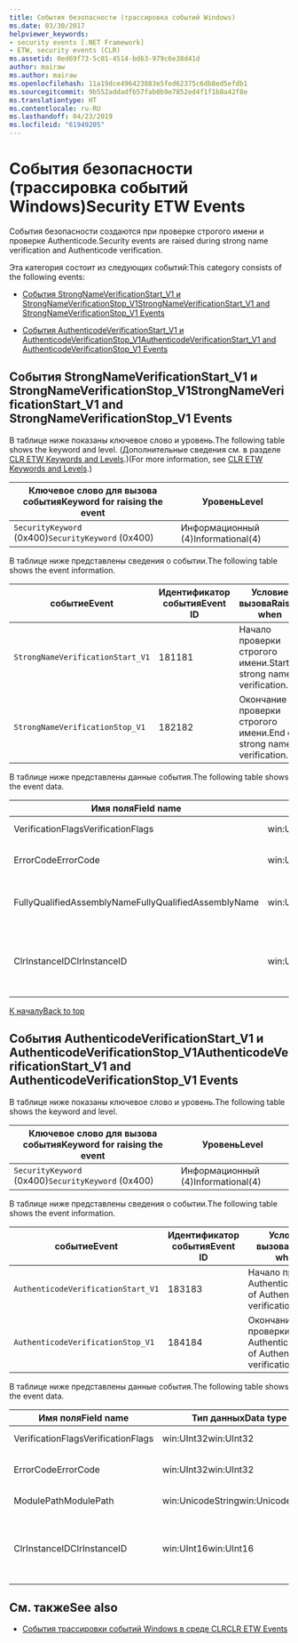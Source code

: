 ```yaml
---
title: События безопасности (трассировка событий Windows)
ms.date: 03/30/2017
helpviewer_keywords:
- security events [.NET Framework]
- ETW, security events (CLR)
ms.assetid: 0ed69f73-5c01-4514-bd63-979c6e38d41d
author: mairaw
ms.author: mairaw
ms.openlocfilehash: 11a19dce496423883e5fed62375c6db8ed5efdb1
ms.sourcegitcommit: 9b552addadfb57fab0b9e7852ed4f1f1b8a42f8e
ms.translationtype: HT
ms.contentlocale: ru-RU
ms.lasthandoff: 04/23/2019
ms.locfileid: "61949205"
---
```

# <a name="security-etw-events"></a><span data-ttu-id="e7c52-102">События безопасности (трассировка событий Windows)</span><span class="sxs-lookup"><span data-stu-id="e7c52-102">Security ETW Events</span></span>
<a name="top"></a> <span data-ttu-id="e7c52-103">События безопасности создаются при проверке строгого имени и проверке Authenticode.</span><span class="sxs-lookup"><span data-stu-id="e7c52-103">Security events are raised during strong name verification and Authenticode verification.</span></span>  
  
 <span data-ttu-id="e7c52-104">Эта категория состоит из следующих событий:</span><span class="sxs-lookup"><span data-stu-id="e7c52-104">This category consists of the following events:</span></span>  
  
- [<span data-ttu-id="e7c52-105">События StrongNameVerificationStart_V1 и StrongNameVerificationStop_V1</span><span class="sxs-lookup"><span data-stu-id="e7c52-105">StrongNameVerificationStart_V1 and StrongNameVerificationStop_V1 Events</span></span>](#strongnameverificationstart_v1_and_strongnameverificationstop_v1_events)  
  
- [<span data-ttu-id="e7c52-106">События AuthenticodeVerificationStart_V1 и AuthenticodeVerificationStop_V1</span><span class="sxs-lookup"><span data-stu-id="e7c52-106">AuthenticodeVerificationStart_V1 and AuthenticodeVerificationStop_V1 Events</span></span>](#authenticodeverificationstart_v1_and_authenticodeverificationstop_v1_events)  
  
<a name="strongnameverificationstart_v1_and_strongnameverificationstop_v1_events"></a>   
## <a name="strongnameverificationstartv1-and-strongnameverificationstopv1-events"></a><span data-ttu-id="e7c52-107">События StrongNameVerificationStart_V1 и StrongNameVerificationStop_V1</span><span class="sxs-lookup"><span data-stu-id="e7c52-107">StrongNameVerificationStart_V1 and StrongNameVerificationStop_V1 Events</span></span>  
 <span data-ttu-id="e7c52-108">В таблице ниже показаны ключевое слово и уровень.</span><span class="sxs-lookup"><span data-stu-id="e7c52-108">The following table shows the keyword and level.</span></span> <span data-ttu-id="e7c52-109">(Дополнительные сведения см. в разделе [CLR ETW Keywords and Levels](../../../docs/framework/performance/clr-etw-keywords-and-levels.md).)</span><span class="sxs-lookup"><span data-stu-id="e7c52-109">(For more information, see [CLR ETW Keywords and Levels](../../../docs/framework/performance/clr-etw-keywords-and-levels.md).)</span></span>  
  
|<span data-ttu-id="e7c52-110">Ключевое слово для вызова события</span><span class="sxs-lookup"><span data-stu-id="e7c52-110">Keyword for raising the event</span></span>|<span data-ttu-id="e7c52-111">Уровень</span><span class="sxs-lookup"><span data-stu-id="e7c52-111">Level</span></span>|  
|-----------------------------------|-----------|  
|<span data-ttu-id="e7c52-112">`SecurityKeyword` (0x400)</span><span class="sxs-lookup"><span data-stu-id="e7c52-112">`SecurityKeyword` (0x400)</span></span>|<span data-ttu-id="e7c52-113">Информационный (4)</span><span class="sxs-lookup"><span data-stu-id="e7c52-113">Informational(4)</span></span>|  
  
 <span data-ttu-id="e7c52-114">В таблице ниже представлены сведения о событии.</span><span class="sxs-lookup"><span data-stu-id="e7c52-114">The following table shows the event information.</span></span>  
  
|<span data-ttu-id="e7c52-115">событие</span><span class="sxs-lookup"><span data-stu-id="e7c52-115">Event</span></span>|<span data-ttu-id="e7c52-116">Идентификатор события</span><span class="sxs-lookup"><span data-stu-id="e7c52-116">Event ID</span></span>|<span data-ttu-id="e7c52-117">Условие вызова</span><span class="sxs-lookup"><span data-stu-id="e7c52-117">Raised when</span></span>|  
|-----------|--------------|-----------------|  
|`StrongNameVerificationStart_V1`|<span data-ttu-id="e7c52-118">181</span><span class="sxs-lookup"><span data-stu-id="e7c52-118">181</span></span>|<span data-ttu-id="e7c52-119">Начало проверки строгого имени.</span><span class="sxs-lookup"><span data-stu-id="e7c52-119">Start of strong name verification.</span></span>|  
|`StrongNameVerificationStop_V1`|<span data-ttu-id="e7c52-120">182</span><span class="sxs-lookup"><span data-stu-id="e7c52-120">182</span></span>|<span data-ttu-id="e7c52-121">Окончание проверки строгого имени.</span><span class="sxs-lookup"><span data-stu-id="e7c52-121">End of strong name verification.</span></span>|  
  
 <span data-ttu-id="e7c52-122">В таблице ниже представлены данные события.</span><span class="sxs-lookup"><span data-stu-id="e7c52-122">The following table shows the event data.</span></span>  
  
|<span data-ttu-id="e7c52-123">Имя поля</span><span class="sxs-lookup"><span data-stu-id="e7c52-123">Field name</span></span>|<span data-ttu-id="e7c52-124">Тип данных</span><span class="sxs-lookup"><span data-stu-id="e7c52-124">Data type</span></span>|<span data-ttu-id="e7c52-125">Описание</span><span class="sxs-lookup"><span data-stu-id="e7c52-125">Description</span></span>|  
|----------------|---------------|-----------------|  
|<span data-ttu-id="e7c52-126">VerificationFlags</span><span class="sxs-lookup"><span data-stu-id="e7c52-126">VerificationFlags</span></span>|<span data-ttu-id="e7c52-127">win:UInt32</span><span class="sxs-lookup"><span data-stu-id="e7c52-127">win:UInt32</span></span>|<span data-ttu-id="e7c52-128">Флаги проверки.</span><span class="sxs-lookup"><span data-stu-id="e7c52-128">The verification flags.</span></span>|  
|<span data-ttu-id="e7c52-129">ErrorCode</span><span class="sxs-lookup"><span data-stu-id="e7c52-129">ErrorCode</span></span>|<span data-ttu-id="e7c52-130">win:UInt32</span><span class="sxs-lookup"><span data-stu-id="e7c52-130">win:UInt32</span></span>|<span data-ttu-id="e7c52-131">Код ошибки HResult.</span><span class="sxs-lookup"><span data-stu-id="e7c52-131">The HResult error code.</span></span>|  
|<span data-ttu-id="e7c52-132">FullyQualifiedAssemblyName</span><span class="sxs-lookup"><span data-stu-id="e7c52-132">FullyQualifiedAssemblyName</span></span>|<span data-ttu-id="e7c52-133">win:UnicodeString</span><span class="sxs-lookup"><span data-stu-id="e7c52-133">win:UnicodeString</span></span>|<span data-ttu-id="e7c52-134">Полное имя сборки.</span><span class="sxs-lookup"><span data-stu-id="e7c52-134">The fully qualified assembly name.</span></span>|  
|<span data-ttu-id="e7c52-135">ClrInstanceID</span><span class="sxs-lookup"><span data-stu-id="e7c52-135">ClrInstanceID</span></span>|<span data-ttu-id="e7c52-136">win:UInt16</span><span class="sxs-lookup"><span data-stu-id="e7c52-136">win:UInt16</span></span>|<span data-ttu-id="e7c52-137">Уникальный идентификатор экземпляра CLR или CoreCLR.</span><span class="sxs-lookup"><span data-stu-id="e7c52-137">Unique ID for the instance of CLR or CoreCLR.</span></span>|  
  
 [<span data-ttu-id="e7c52-138">К началу</span><span class="sxs-lookup"><span data-stu-id="e7c52-138">Back to top</span></span>](#top)  
  
<a name="authenticodeverificationstart_v1_and_authenticodeverificationstop_v1_events"></a>   
## <a name="authenticodeverificationstartv1-and-authenticodeverificationstopv1-events"></a><span data-ttu-id="e7c52-139">События AuthenticodeVerificationStart_V1 и AuthenticodeVerificationStop_V1</span><span class="sxs-lookup"><span data-stu-id="e7c52-139">AuthenticodeVerificationStart_V1 and AuthenticodeVerificationStop_V1 Events</span></span>  
 <span data-ttu-id="e7c52-140">В таблице ниже показаны ключевое слово и уровень.</span><span class="sxs-lookup"><span data-stu-id="e7c52-140">The following table shows the keyword and level.</span></span>  
  
|<span data-ttu-id="e7c52-141">Ключевое слово для вызова события</span><span class="sxs-lookup"><span data-stu-id="e7c52-141">Keyword for raising the event</span></span>|<span data-ttu-id="e7c52-142">Уровень</span><span class="sxs-lookup"><span data-stu-id="e7c52-142">Level</span></span>|  
|-----------------------------------|-----------|  
|<span data-ttu-id="e7c52-143">`SecurityKeyword` (0x400)</span><span class="sxs-lookup"><span data-stu-id="e7c52-143">`SecurityKeyword` (0x400)</span></span>|<span data-ttu-id="e7c52-144">Информационный (4)</span><span class="sxs-lookup"><span data-stu-id="e7c52-144">Informational(4)</span></span>|  
  
 <span data-ttu-id="e7c52-145">В таблице ниже представлены сведения о событии.</span><span class="sxs-lookup"><span data-stu-id="e7c52-145">The following table shows the event information.</span></span>  
  
|<span data-ttu-id="e7c52-146">событие</span><span class="sxs-lookup"><span data-stu-id="e7c52-146">Event</span></span>|<span data-ttu-id="e7c52-147">Идентификатор события</span><span class="sxs-lookup"><span data-stu-id="e7c52-147">Event ID</span></span>|<span data-ttu-id="e7c52-148">Условие вызова</span><span class="sxs-lookup"><span data-stu-id="e7c52-148">Raised when</span></span>|  
|-----------|--------------|-----------------|  
|`AuthenticodeVerificationStart_V1`|<span data-ttu-id="e7c52-149">183</span><span class="sxs-lookup"><span data-stu-id="e7c52-149">183</span></span>|<span data-ttu-id="e7c52-150">Начало проверки Authenticode.</span><span class="sxs-lookup"><span data-stu-id="e7c52-150">Start of Authenticode verification.</span></span>|  
|`AuthenticodeVerificationStop_V1`|<span data-ttu-id="e7c52-151">184</span><span class="sxs-lookup"><span data-stu-id="e7c52-151">184</span></span>|<span data-ttu-id="e7c52-152">Окончание проверки Authenticode.</span><span class="sxs-lookup"><span data-stu-id="e7c52-152">End of Authenticode verification.</span></span>|  
  
 <span data-ttu-id="e7c52-153">В таблице ниже представлены данные события.</span><span class="sxs-lookup"><span data-stu-id="e7c52-153">The following table shows the event data.</span></span>  
  
|<span data-ttu-id="e7c52-154">Имя поля</span><span class="sxs-lookup"><span data-stu-id="e7c52-154">Field name</span></span>|<span data-ttu-id="e7c52-155">Тип данных</span><span class="sxs-lookup"><span data-stu-id="e7c52-155">Data type</span></span>|<span data-ttu-id="e7c52-156">Описание</span><span class="sxs-lookup"><span data-stu-id="e7c52-156">Description</span></span>|  
|----------------|---------------|-----------------|  
|<span data-ttu-id="e7c52-157">VerificationFlags</span><span class="sxs-lookup"><span data-stu-id="e7c52-157">VerificationFlags</span></span>|<span data-ttu-id="e7c52-158">win:UInt32</span><span class="sxs-lookup"><span data-stu-id="e7c52-158">win:UInt32</span></span>|<span data-ttu-id="e7c52-159">Флаги проверки.</span><span class="sxs-lookup"><span data-stu-id="e7c52-159">The verification flags.</span></span>|  
|<span data-ttu-id="e7c52-160">ErrorCode</span><span class="sxs-lookup"><span data-stu-id="e7c52-160">ErrorCode</span></span>|<span data-ttu-id="e7c52-161">win:UInt32</span><span class="sxs-lookup"><span data-stu-id="e7c52-161">win:UInt32</span></span>|<span data-ttu-id="e7c52-162">Код ошибки HResult.</span><span class="sxs-lookup"><span data-stu-id="e7c52-162">The HResult error code.</span></span>|  
|<span data-ttu-id="e7c52-163">ModulePath</span><span class="sxs-lookup"><span data-stu-id="e7c52-163">ModulePath</span></span>|<span data-ttu-id="e7c52-164">win:UnicodeString</span><span class="sxs-lookup"><span data-stu-id="e7c52-164">win:UnicodeString</span></span>|<span data-ttu-id="e7c52-165">Путь к модулю.</span><span class="sxs-lookup"><span data-stu-id="e7c52-165">The module path.</span></span>|  
|<span data-ttu-id="e7c52-166">ClrInstanceID</span><span class="sxs-lookup"><span data-stu-id="e7c52-166">ClrInstanceID</span></span>|<span data-ttu-id="e7c52-167">win:UInt16</span><span class="sxs-lookup"><span data-stu-id="e7c52-167">win:UInt16</span></span>|<span data-ttu-id="e7c52-168">Уникальный идентификатор экземпляра CLR или CoreCLR.</span><span class="sxs-lookup"><span data-stu-id="e7c52-168">Unique ID for the instance of CLR or CoreCLR.</span></span>|  
  
## <a name="see-also"></a><span data-ttu-id="e7c52-169">См. также</span><span class="sxs-lookup"><span data-stu-id="e7c52-169">See also</span></span>

- [<span data-ttu-id="e7c52-170">События трассировки событий Windows в среде CLR</span><span class="sxs-lookup"><span data-stu-id="e7c52-170">CLR ETW Events</span></span>](../../../docs/framework/performance/clr-etw-events.md)
